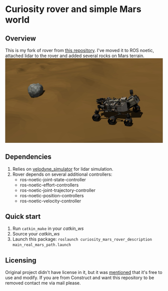 # Curiosity rover and simple Mars world

## Overview
This is my fork of rover from 
[this repository](https://bitbucket.org/theconstructcore/curiosity_mars_rover/src/master/curiosity_mars_rover_description/).
I've moved it to ROS noetic, attached lidar to the rover and added several rocks on Mars terrain. 
![Preview iamge](preview.jpg)

## Dependencies
1. Relies on [velodyne_simulator](https://bitbucket.org/DataspeedInc/velodyne_simulator/src/master) 
for lidar simulation.
2. Rover depends on several additional controllers:
    * ros-noetic-joint-state-controller
    * ros-noetic-effort-controllers
    * ros-noetic-joint-trajectory-controller
    * ros-noetic-position-controllers
    * ros-noetic-velocity-controller

## Quick start
1. Run `catkin_make` in your *catkin_ws*
2. Source your *catkin_ws*
3. Launch this package: `roslaunch curiosity_mars_rover_description main_real_mars_path.launch`

## Licensing
Original project didn't have license in it, but it was
[mentioned](https://discourse.ros.org/t/the-nasa-curiosity-rover-rosject-is-now-open-source/7635) that it's free to use and modify.
If you are from Construct and want this repository to be removed contact me via mail please.
